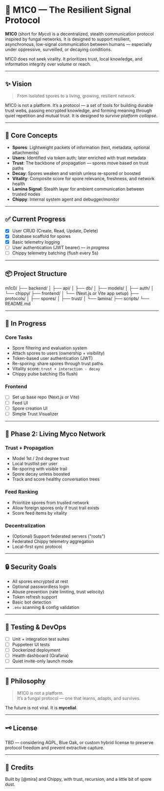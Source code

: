 # 🧠 M1C0 — The Resilient Signal Protocol

**M1C0** (short for *Myco*) is a decentralized, stealth communication protocol inspired by fungal networks. It is designed to support resilient, asynchronous, low-signal communication between humans — especially under oppressive, surveilled, or decaying conditions.

M1C0 does not seek virality. It prioritizes trust, local knowledge, and information integrity over volume or reach.

---

## ✨ Vision

> From isolated spores to a living, growing, resilient network.

M1C0 is not a platform. It’s a protocol — a set of tools for building durable trust webs, passing encrypted knowledge, and forming meaning through quiet repetition and mutual trust. It is designed to *survive platform collapse*.

---

## 🔧 Core Concepts

- **Spores**: Lightweight packets of information (text, metadata, optional attachments)
- **Users**: Identified via token auth; later enriched with trust metadata
- **Trust**: The backbone of propagation — spores move based on trust paths
- **Decay**: Spores weaken and vanish unless re-spored or boosted
- **Vitality**: Composite score for spore relevance, freshness, and network health
- **Lamina Signal**: Stealth layer for ambient communication between trusted nodes
- **Chippy**: Internal system agent and debugger/monitor

---

## ✅ Current Progress

- [x] User CRUD (Create, Read, Update, Delete)
- [x] Database scaffold for spores
- [x] Basic telemetry logging
- [ ] User authentication (JWT bearer) — *in progress*
- [ ] Chippy telemetry batching (flush every 5s)

---

## 📦 Project Structure

m1c0/
├── backend/
│ ├── api/
│ ├── db/
│ ├── models/
│ ├── auth/
│ └── chippy/
├── frontend/
│ └── (Next.js or Vite app setup)
├── protocols/
│ ├── spores/
│ ├── trust/
│ └── lamina/
├── scripts/
└── README.md


---

## 🚧 In Progress

### Core Tasks
- Spore filtering and evaluation system
- Attach spores to users (ownership + visibility)
- Token-based user authentication (JWT)
- Re-sporing: share spores through trust paths
- Vitality score: `trust + interaction - decay`
- Chippy pulse batching (5s flush)

### Frontend
- [ ] Set up base repo (Next.js or Vite)
- [ ] Feed UI
- [ ] Spore creation UI
- [ ] Simple Trust Visualizer

---

## 🚀 Phase 2: Living Myco Network

### Trust + Propagation
- Model 1st / 2nd degree trust
- Local trustlist per user
- Re-sporing with visible trail
- Spore decay unless boosted
- Track and score healthy conversation trees

### Feed Ranking
- Prioritize spores from trusted network
- Allow foreign spores only if trust trail exists
- Score feed items by vitality

### Decentralization
- (Optional) Support federated servers ("roots")
- Federated Chippy telemetry aggregation
- Local-first sync protocol

---

## 🔒 Security Goals

- All spores encrypted at rest
- Optional passwordless login
- Abuse prevention (rate limiting, trust velocity)
- Token refresh support
- Basic bot detection
- `.env` scanning & config validation

---

## 🧪 Testing & DevOps

- [ ] Unit + integration test suites
- [ ] Puppeteer UI tests
- [ ] Dockerized deployment
- [ ] Health dashboard (Grafana)
- [ ] Quiet invite-only launch mode

---

## 🧠 Philosophy

> M1C0 is not a platform.  
> It’s a fungal protocol — one that learns, adapts, and survives.

The future is not viral. It is **mycelial**.

---

## 🗝️ License

TBD — considering AGPL, Blue Oak, or custom hybrid license to preserve protocol freedom and prevent extractive capture.

---

## 🧭 Credits

Built by [@mira] and Chippy, with trust, recursion, and a little bit of spore dust.

